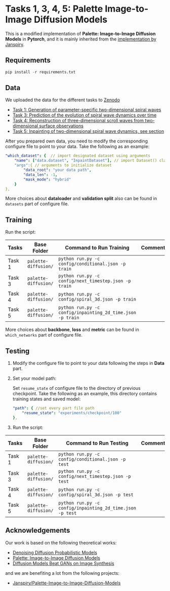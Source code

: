 # Tasks 1, 3, 4, 5: Palette Image-to-Image Diffusion Models

This is a modified implementation of **Palette: Image-to-Image Diffusion Models** in **Pytorch**, and it is mainly inherited from the [implementation by Janspiry](https://github.com/Janspiry/Palette-Image-to-Image-Diffusion-Models).

## Requirements
```python
pip install -r requirements.txt
```

## Data

We uploaded the data for the different tasks to [Zenodo](https://zenodo.org)
- [Task 1: Generation of parameter-specific two-dimensional spiral waves](https://www.kaggle.com/datasets/badasstechie/celebahq-resized-256x256)
- [Task 3: Prediction of the evolution of spiral wave dynamics over time](https://www.kaggle.com/datasets/badasstechie/celebahq-resized-256x256)
- [Task 4: Reconstruction of three-dimensional scroll waves from two-dimensional surface observations](https://www.kaggle.com/datasets/badasstechie/celebahq-resized-256x256)
- [Task 5: Inpainting of two-dimensional spiral wave dynamics, see section](https://www.kaggle.com/datasets/badasstechie/celebahq-resized-256x256)

After you prepared own data, you need to modify the corresponding configure file to point to your data. Take the following as an example:

```yaml
"which_dataset": {  // import designated dataset using arguments 
    "name": ["data.dataset", "InpaintDataset"], // import Dataset() class
    "args":{ // arguments to initialize dataset
    	"data_root": "your data path",
    	"data_len": -1,
    	"mask_mode": "hybrid"
    } 
},
```

More choices about **dataloader** and **validation split** also can be found in `datasets`  part of configure file.

## Training

Run the script:

| Tasks  | Base Folder                | Command to Run Training                                    | Comments |
|--------|----------------------------|------------------------------------------------------------|----------|
| Task 1 | `palette-diffusion/`       | `python run.py -c config/conditional.json -p train`        |          |
| Task 3 | `palette-diffusion/`       | `python run.py -c config/next_timestep.json -p train`      |          |
| Task 4 | `palette-diffusion/`       | `python run.py -c config/spiral_3d.json -p train`          |          |
| Task 5 | `palette-diffusion/`       | `python run.py -c config/inpainting_2d_time.json -p train` |          |

More choices about **backbone**, **loss** and **metric** can be found in `which_networks`  part of configure file.

## Testing

1. Modify the configure file to point to your data following the steps in **Data** part.
2. Set your model path:

	Set `resume_state` of configure file to the directory of previous checkpoint. Take the following as an example, this directory contains training states and saved model:

	```yaml
	"path": { //set every part file path
		"resume_state": "experiments/checkpoint/100" 
	},
	```

3. Run the script:

| Tasks  | Base Folder                | Command to Run Testing                                    | Comments |
|--------|----------------------------|------------------------------------------------------------|----------|
| Task 1 | `palette-diffusion/`       | `python run.py -c config/conditional.json -p test`        |          |
| Task 3 | `palette-diffusion/`       | `python run.py -c config/next_timestep.json -p test`      |          |
| Task 4 | `palette-diffusion/`       | `python run.py -c config/spiral_3d.json -p test`          |          |
| Task 5 | `palette-diffusion/`       | `python run.py -c config/inpainting_2d_time.json -p test` |          |


## Acknowledgements
Our work is based on the following theoretical works:
- [Denoising Diffusion Probabilistic Models](https://arxiv.org/pdf/2006.11239.pdf)
- [Palette: Image-to-Image Diffusion Models](https://arxiv.org/pdf/2111.05826.pdf)
- [Diffusion Models Beat GANs on Image Synthesis](https://arxiv.org/abs/2105.05233)

and we are benefiting a lot from the following projects:
- [Janspiry/Palette-Image-to-Image-Diffusion-Models](https://github.com/Janspiry/Palette-Image-to-Image-Diffusion-Models)